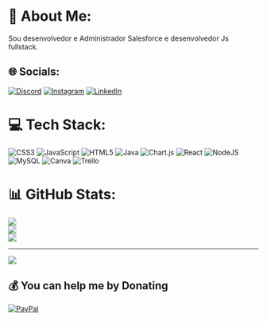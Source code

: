 # 💫 About Me:
Sou desenvolvedor e Administrador Salesforce e desenvolvedor Js fullstack.


## 🌐 Socials:
[![Discord](https://img.shields.io/badge/Discord-%237289DA.svg?logo=discord&logoColor=white)](https://discord.gg/Ianzinn#8402) [![Instagram](https://img.shields.io/badge/Instagram-%23E4405F.svg?logo=Instagram&logoColor=white)](https://instagram.com/eae.i4n) [![LinkedIn](https://img.shields.io/badge/LinkedIn-%230077B5.svg?logo=linkedin&logoColor=white)](https://linkedin.com/in/ian-matheus-3a00a81a7) 

# 💻 Tech Stack:
![CSS3](https://img.shields.io/badge/css3-%231572B6.svg?style=plastic&logo=css3&logoColor=white) ![JavaScript](https://img.shields.io/badge/javascript-%23323330.svg?style=plastic&logo=javascript&logoColor=%23F7DF1E) ![HTML5](https://img.shields.io/badge/html5-%23E34F26.svg?style=plastic&logo=html5&logoColor=white) ![Java](https://img.shields.io/badge/java-%23ED8B00.svg?style=plastic&logo=java&logoColor=white) ![Chart.js](https://img.shields.io/badge/chart.js-F5788D.svg?style=plastic&logo=chart.js&logoColor=white) ![React](https://img.shields.io/badge/react-%2320232a.svg?style=plastic&logo=react&logoColor=%2361DAFB) ![NodeJS](https://img.shields.io/badge/node.js-6DA55F?style=plastic&logo=node.js&logoColor=white) ![MySQL](https://img.shields.io/badge/mysql-%2300f.svg?style=plastic&logo=mysql&logoColor=white) ![Canva](https://img.shields.io/badge/Canva-%2300C4CC.svg?style=plastic&logo=Canva&logoColor=white) ![Trello](https://img.shields.io/badge/Trello-%23026AA7.svg?style=plastic&logo=Trello&logoColor=white)
# 📊 GitHub Stats:
![](https://github-readme-stats.vercel.app/api?username=ian11369&theme=prussian&hide_border=false&include_all_commits=false&count_private=false)<br/>
![](https://github-readme-streak-stats.herokuapp.com/?user=ian11369&theme=prussian&hide_border=false)<br/>
![](https://github-readme-stats.vercel.app/api/top-langs/?username=ian11369&theme=prussian&hide_border=false&include_all_commits=false&count_private=false&layout=compact)

---
[![](https://visitcount.itsvg.in/api?id=ian11369&icon=0&color=1)](https://visitcount.itsvg.in)

  ## 💰 You can help me by Donating
  [![PayPal](https://img.shields.io/badge/PayPal-00457C?style=for-the-badge&logo=paypal&logoColor=white)](https://paypal.me/ianmoliveiraa2@gmail.com) 

  
<!-- Proudly created with GPRM ( https://gprm.itsvg.in ) -->
